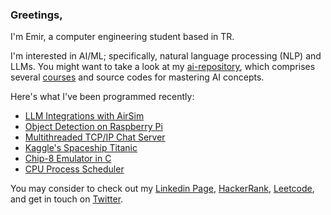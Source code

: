 ### Greetings,

I'm Emir, a computer engineering student based in TR.

I'm interested in AI/ML; specifically, natural language processing (NLP) and LLMs. You might want to take a look at my [ai-repository](https://github.com/CheesyFrappe/artificial-intelligence-stuff), which 
comprises several [courses](https://github.com/CheesyFrappe/artificial-intelligence-stuff/tree/master/Courses) and source codes for mastering AI concepts.

Here's what I've been programmed recently:
<!-- posts -->
 * [LLM Integrations with AirSim](https://github.com/CheesyFrappe/Prompting-LLMs-for-Aerial-Navigation)
 * [Object Detection on Raspberry Pi](https://github.com/CheesyFrappe/object-detection-on-raspberry-pi/tree/master)
 * [Multithreaded TCP/IP Chat Server](https://github.com/CheesyFrappe/multithreaded-tcp-ip-chat-server)
 * [Kaggle's Spaceship Titanic](https://github.com/CheesyFrappe/kaggle-spaceship-titanic)
 * [Chip-8 Emulator in C](https://github.com/CheesyFrappe/chip8-emulator)
 * [CPU Process Scheduler](https://github.com/CheesyFrappe/cpu-fcfs-scheduler)
 <!-- /posts -->

You may consider to check out my [Linkedin Page](https://www.linkedin.com/in/emirhan-balc%C4%B1-052b07229/), [HackerRank](https://www.hackerrank.com/aerangalerind), [Leetcode](https://leetcode.com/CheesyFrappe/),  and get in touch on [Twitter](https://twitter.com/_clavicusvile).
